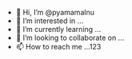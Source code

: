 - 👋 Hi, I’m @pyamamalnu
- 👀 I’m interested in ...
- 🌱 I’m currently learning ...
- 💞️ I’m looking to collaborate on ...
- 📫 How to reach me ...123

<!---
pyamamalnu/pyamamalnu is a ✨ special ✨ repository because its `README.md` (this file) appears on your GitHub profile.
You can click the Preview link to take a look at your changes.
--->
